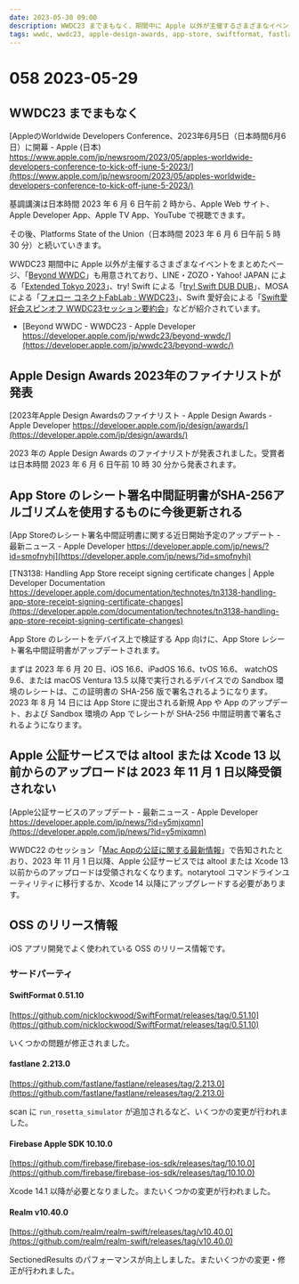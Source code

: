 ```yaml
---
date: 2023-05-30 09:00
description: WWDC23 までまもなく、期間中に Apple 以外が主催するさまざまなイベントをまとめたページが公開、App Store のレシート署名中間証明書がSHA-256アルゴリズムを使用するものに今後更新される、ほか
tags: wwdc, wwdc23, apple-design-awards, app-store, swiftformat, fastlane, firebase-apple-sdk, realm
---
```

# 058 2023-05-29

## WWDC23 までまもなく

[AppleのWorldwide Developers Conference、2023年6月5日（日本時間6月6日）に開幕 - Apple (日本) https://www.apple.com/jp/newsroom/2023/05/apples-worldwide-developers-conference-to-kick-off-june-5-2023/](https://www.apple.com/jp/newsroom/2023/05/apples-worldwide-developers-conference-to-kick-off-june-5-2023/)

基調講演は日本時間  2023 年 6 月 6 日午前 2 時から、Apple Web サイト、Apple Developer App、Apple TV App、YouTube で視聴できます。

その後、Platforms State of the Union（日本時間 2023 年 6 月 6 日午前 5 時 30 分）と続いていきます。

<!-- textlint-disable ja-technical-writing/sentence-length -->

WWDC23 期間中に Apple 以外が主催するさまざまなイベントをまとめたページ、「[Beyond WWDC](https://developer.apple.com/jp/wwdc23/beyond-wwdc/)」も用意されており、LINE・ZOZO・Yahoo! JAPAN による「[Extended Tokyo 2023](https://yj-meetup.connpass.com/event/281562/)」、try! Swift による「[try! Swift DUB DUB](https://www.tryswift.co/dub-dub)」、MOSA による「[フォロー コネクトFabLab : WWDC23](https://mosa.connpass.com/event/279783/)」、Swift 愛好会による「[Swift愛好会スピンオフ WWDC23セッション要約会](https://love-swift.connpass.com/event/281287/)」などが紹介されています。

<!-- textlint-enable ja-technical-writing/sentence-length -->

- [Beyond WWDC - WWDC23 - Apple Developer https://developer.apple.com/jp/wwdc23/beyond-wwdc/](https://developer.apple.com/jp/wwdc23/beyond-wwdc/)

## Apple Design Awards 2023年のファイナリストが発表

[2023年Apple Design Awardsのファイナリスト - Apple Design Awards - Apple Developer https://developer.apple.com/jp/design/awards/](https://developer.apple.com/jp/design/awards/)

2023 年の Apple Design Awards のファイナリストが発表されました。受賞者は日本時間 2023 年 6 月 6 日午前 10 時 30 分から発表されます。

<!-- textlint-disable ja-technical-writing/max-kanji-continuous-len -->

## App Store のレシート署名中間証明書がSHA-256アルゴリズムを使用するものに今後更新される

[App Storeのレシート署名中間証明書に関する近日開始予定のアップデート - 最新ニュース - Apple Developer https://developer.apple.com/jp/news/?id=smofnyhj](https://developer.apple.com/jp/news/?id=smofnyhj)

[TN3138: Handling App Store receipt signing certificate changes | Apple Developer Documentation https://developer.apple.com/documentation/technotes/tn3138-handling-app-store-receipt-signing-certificate-changes](https://developer.apple.com/documentation/technotes/tn3138-handling-app-store-receipt-signing-certificate-changes)

App Store のレシートをデバイス上で検証する App 向けに、App Store レシート署名中間証明書がアップデートされます。

<!-- textlint-enable ja-technical-writing/max-kanji-continuous-len -->
<!-- textlint-disable ja-technical-writing/sentence-length -->

まずは 2023 年 6 月 20 日、iOS 16.6、iPadOS 16.6、tvOS 16.6、 watchOS 9.6、または macOS Ventura 13.5 以降で実行されるデバイスでの Sandbox 環境のレシートは、この証明書の SHA-256 版で署名されるようになります。2023 年 8 月 14 日には App Store に提出される新規 App や App のアップデート、および Sandbox 環境の App でレシートが SHA-256 中間証明書で署名されるようになります。

<!-- textlint-enable ja-technical-writing/sentence-length -->

## Apple 公証サービスでは altool または Xcode 13 以前からのアップロードは 2023 年 11 月 1 日以降受領されない

[Apple公証サービスのアップデート - 最新ニュース - Apple Developer https://developer.apple.com/jp/news/?id=y5mjxqmn](https://developer.apple.com/jp/news/?id=y5mjxqmn)

<!-- textlint-disable ja-technical-writing/sentence-length -->

WWDC22 のセッション「[Mac Appの公証に関する最新情報](https://developer.apple.com/videos/play/wwdc2022/10109)」で告知されたとおり、2023 年 11 月 1 日以降、Apple 公証サービスでは altool または Xcode 13 以前からのアップロードは受領されなくなります。notarytool コマンドラインユーティリティに移行するか、Xcode 14 以降にアップグレードする必要があります。

<!-- textlint-enable ja-technical-writing/sentence-length -->

## OSS のリリース情報

iOS アプリ開発でよく使われている OSS のリリース情報です。

### サードパーティ

#### SwiftFormat 0.51.10

[https://github.com/nicklockwood/SwiftFormat/releases/tag/0.51.10](https://github.com/nicklockwood/SwiftFormat/releases/tag/0.51.10)

いくつかの問題が修正されました。

#### fastlane 2.213.0

[https://github.com/fastlane/fastlane/releases/tag/2.213.0](https://github.com/fastlane/fastlane/releases/tag/2.213.0)

scan に `run_rosetta_simulator` が追加されるなど、いくつかの変更が行われました。

#### Firebase Apple SDK 10.10.0

[https://github.com/firebase/firebase-ios-sdk/releases/tag/10.10.0](https://github.com/firebase/firebase-ios-sdk/releases/tag/10.10.0)

Xcode 14.1 以降が必要となりました。またいくつかの変更が行われました。

#### Realm v10.40.0

[https://github.com/realm/realm-swift/releases/tag/v10.40.0](https://github.com/realm/realm-swift/releases/tag/v10.40.0)

SectionedResults のパフォーマンスが向上しました。またいくつかの変更・修正が行われました。
